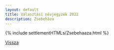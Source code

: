 ```yaml
---
layout: default
title: Választási névjegyzék 2022
description: Zsebeháza
---
```


{% include settlementHTMLs/Zsebehaaza.html %}

[Vissza](../)